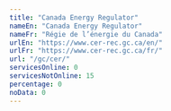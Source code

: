 ```yaml
---
title: "Canada Energy Regulator"
nameEn: "Canada Energy Regulator"
nameFr: "Régie de l’énergie du Canada"
urlEn: "https://www.cer-rec.gc.ca/en/"
urlFr: "https://www.cer-rec.gc.ca/fr/"
url: "/gc/cer/"
servicesOnline: 0
servicesNotOnline: 15
percentage: 0
noData: 0
---
```


